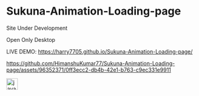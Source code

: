 # Sukuna-Animation-Loading-page

Site Under Development

Open Only Desktop


LIVE DEMO: https://harry7705.github.io/Sukuna-Animation-Loading-page/





https://github.com/HimanshuKumar77/Sukuna-Animation-Loading-page/assets/96352371/0ff3ecc2-db4b-42e1-b763-c9ec331e9911

<div align="left">
  <img src="https://cdn.jsdelivr.net/gh/devicons/devicon/icons/javascript/javascript-original.svg" height="30" alt="javascript logo"  />
</div>
